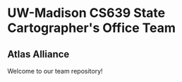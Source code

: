 # UW-Madison CS639 State Cartographer's Office Team
## Atlas Alliance

Welcome to our team repository!
